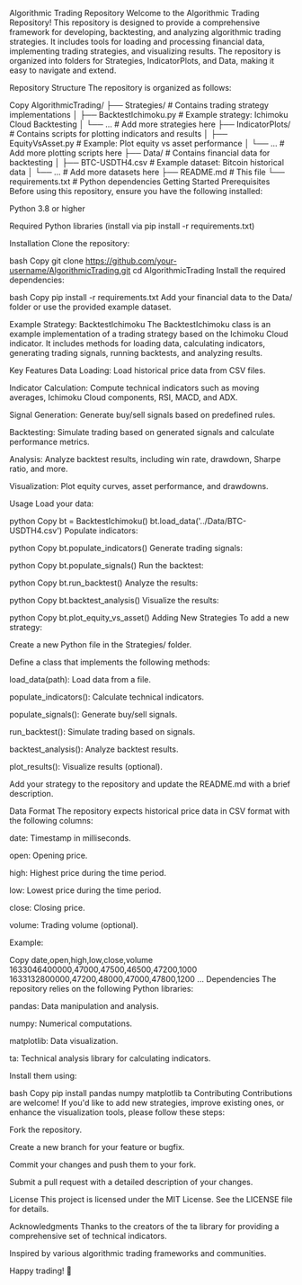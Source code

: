 Algorithmic Trading Repository
Welcome to the Algorithmic Trading Repository! This repository is designed to provide a comprehensive framework for developing, backtesting, and analyzing algorithmic trading strategies. It includes tools for loading and processing financial data, implementing trading strategies, and visualizing results. The repository is organized into folders for Strategies, IndicatorPlots, and Data, making it easy to navigate and extend.

Repository Structure
The repository is organized as follows:

Copy
AlgorithmicTrading/
├── Strategies/                # Contains trading strategy implementations
│   ├── BacktestIchimoku.py    # Example strategy: Ichimoku Cloud Backtesting
│   └── ...                    # Add more strategies here
├── IndicatorPlots/            # Contains scripts for plotting indicators and results
│   ├── EquityVsAsset.py       # Example: Plot equity vs asset performance
│   └── ...                    # Add more plotting scripts here
├── Data/                      # Contains financial data for backtesting
│   ├── BTC-USDTH4.csv         # Example dataset: Bitcoin historical data
│   └── ...                    # Add more datasets here
├── README.md                  # This file
└── requirements.txt           # Python dependencies
Getting Started
Prerequisites
Before using this repository, ensure you have the following installed:

Python 3.8 or higher

Required Python libraries (install via pip install -r requirements.txt)

Installation
Clone the repository:

bash
Copy
git clone https://github.com/your-username/AlgorithmicTrading.git
cd AlgorithmicTrading
Install the required dependencies:

bash
Copy
pip install -r requirements.txt
Add your financial data to the Data/ folder or use the provided example dataset.

Example Strategy: BacktestIchimoku
The BacktestIchimoku class is an example implementation of a trading strategy based on the Ichimoku Cloud indicator. It includes methods for loading data, calculating indicators, generating trading signals, running backtests, and analyzing results.

Key Features
Data Loading: Load historical price data from CSV files.

Indicator Calculation: Compute technical indicators such as moving averages, Ichimoku Cloud components, RSI, MACD, and ADX.

Signal Generation: Generate buy/sell signals based on predefined rules.

Backtesting: Simulate trading based on generated signals and calculate performance metrics.

Analysis: Analyze backtest results, including win rate, drawdown, Sharpe ratio, and more.

Visualization: Plot equity curves, asset performance, and drawdowns.

Usage
Load your data:

python
Copy
bt = BacktestIchimoku()
bt.load_data('../Data/BTC-USDTH4.csv')
Populate indicators:

python
Copy
bt.populate_indicators()
Generate trading signals:

python
Copy
bt.populate_signals()
Run the backtest:

python
Copy
bt.run_backtest()
Analyze the results:

python
Copy
bt.backtest_analysis()
Visualize the results:

python
Copy
bt.plot_equity_vs_asset()
Adding New Strategies
To add a new strategy:

Create a new Python file in the Strategies/ folder.

Define a class that implements the following methods:

load_data(path): Load data from a file.

populate_indicators(): Calculate technical indicators.

populate_signals(): Generate buy/sell signals.

run_backtest(): Simulate trading based on signals.

backtest_analysis(): Analyze backtest results.

plot_results(): Visualize results (optional).

Add your strategy to the repository and update the README.md with a brief description.

Data Format
The repository expects historical price data in CSV format with the following columns:

date: Timestamp in milliseconds.

open: Opening price.

high: Highest price during the time period.

low: Lowest price during the time period.

close: Closing price.

volume: Trading volume (optional).

Example:

Copy
date,open,high,low,close,volume
1633046400000,47000,47500,46500,47200,1000
1633132800000,47200,48000,47000,47800,1200
...
Dependencies
The repository relies on the following Python libraries:

pandas: Data manipulation and analysis.

numpy: Numerical computations.

matplotlib: Data visualization.

ta: Technical analysis library for calculating indicators.

Install them using:

bash
Copy
pip install pandas numpy matplotlib ta
Contributing
Contributions are welcome! If you'd like to add new strategies, improve existing ones, or enhance the visualization tools, please follow these steps:

Fork the repository.

Create a new branch for your feature or bugfix.

Commit your changes and push them to your fork.

Submit a pull request with a detailed description of your changes.

License
This project is licensed under the MIT License. See the LICENSE file for details.

Acknowledgments
Thanks to the creators of the ta library for providing a comprehensive set of technical indicators.

Inspired by various algorithmic trading frameworks and communities.

Happy trading! 🚀